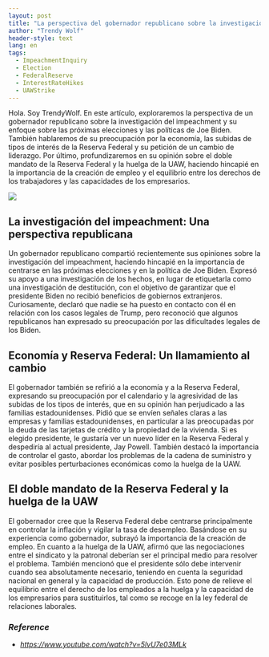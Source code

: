 ```yaml
---
layout: post
title: "La perspectiva del gobernador republicano sobre la investigación del impeachment, las preocupaciones sobre la economía y la importancia de la creación de empleo."
author: "Trendy Wolf"
header-style: text
lang: en
tags:
  - ImpeachmentInquiry
  - Election
  - FederalReserve
  - InterestRateHikes
  - UAWStrike
---
```


Hola. Soy TrendyWolf. En este artículo, exploraremos la perspectiva de un gobernador republicano sobre la investigación del impeachment y su enfoque sobre las próximas elecciones y las políticas de Joe Biden. También hablaremos de su preocupación por la economía, las subidas de tipos de interés de la Reserva Federal y su petición de un cambio de liderazgo. Por último, profundizaremos en su opinión sobre el doble mandato de la Reserva Federal y la huelga de la UAW, haciendo hincapié en la importancia de la creación de empleo y el equilibrio entre los derechos de los trabajadores y las capacidades de los empresarios.

<img
    src="https://i.ytimg.com/vi/5lvU7e03MLk/hqdefault.jpg"
/>


## La investigación del impeachment: Una perspectiva republicana
Un gobernador republicano compartió recientemente sus opiniones sobre la investigación del impeachment, haciendo hincapié en la importancia de centrarse en las próximas elecciones y en la política de Joe Biden. Expresó su apoyo a una investigación de los hechos, en lugar de etiquetarla como una investigación de destitución, con el objetivo de garantizar que el presidente Biden no recibió beneficios de gobiernos extranjeros. Curiosamente, declaró que nadie se ha puesto en contacto con él en relación con los casos legales de Trump, pero reconoció que algunos republicanos han expresado su preocupación por las dificultades legales de los Biden.

## Economía y Reserva Federal: Un llamamiento al cambio
El gobernador también se refirió a la economía y a la Reserva Federal, expresando su preocupación por el calendario y la agresividad de las subidas de los tipos de interés, que en su opinión han perjudicado a las familias estadounidenses. Pidió que se envíen señales claras a las empresas y familias estadounidenses, en particular a las preocupadas por la deuda de las tarjetas de crédito y la propiedad de la vivienda. Si es elegido presidente, le gustaría ver un nuevo líder en la Reserva Federal y despediría al actual presidente, Jay Powell. También destacó la importancia de controlar el gasto, abordar los problemas de la cadena de suministro y evitar posibles perturbaciones económicas como la huelga de la UAW.

## El doble mandato de la Reserva Federal y la huelga de la UAW
El gobernador cree que la Reserva Federal debe centrarse principalmente en controlar la inflación y vigilar la tasa de desempleo. Basándose en su experiencia como gobernador, subrayó la importancia de la creación de empleo. En cuanto a la huelga de la UAW, afirmó que las negociaciones entre el sindicato y la patronal deberían ser el principal medio para resolver el problema. También mencionó que el presidente sólo debe intervenir cuando sea absolutamente necesario, teniendo en cuenta la seguridad nacional en general y la capacidad de producción. Esto pone de relieve el equilibrio entre el derecho de los empleados a la huelga y la capacidad de los empresarios para sustituirlos, tal como se recoge en la ley federal de relaciones laborales.


### _Reference_
- _https://www.youtube.com/watch?v=5lvU7e03MLk_

